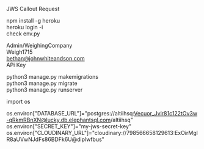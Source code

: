 JWS Callout Request

npm install -g heroku<br>
heroku login -i<br>
check env.py

Admin/WeighingCompany<br>
Weigh1715<br>
bethan@johnwhiteandson.com<br>
APi Key

python3 manage.py makemigrations<br>
python3 manage.py migrate<br>
python3 manage.py runserver

import os

os.environ["DATABASE_URL"]="postgres://altiihsq:Vecuor_Jvir81c122tOv3w-qRkmRBnXN@lucky.db.elephantsql.com/altiihsq"
os.environ["SECRET_KEY"]="my-jws-secret-key"
os.environ["CLOUDINARY_URL"]="cloudinary://798566658129613:ExOirMglR8aUVwNJdFs86BDFk6U@diplwfbus"
